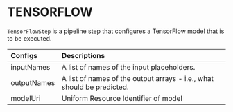 # TENSORFLOW

`TensorFlowStep` is a pipeline step that configures a TensorFlow model that is to be executed.

| Configs | Descriptions |
| :--- | :--- |
| inputNames | A list of names of the input placeholders. |
| outputNames | A list of names of the output arrays - i.e., what should be predicted. |
| modelUri | Uniform Resource Identifier of model |



